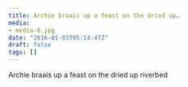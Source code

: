 ```yaml
---
title: Archie braais up a feast on the dried up…
media:
- media-0.jpg
date: "2016-01-03T05:14:47Z"
draft: false
tags: []
---
```

Archie braais up a feast on the dried up riverbed
